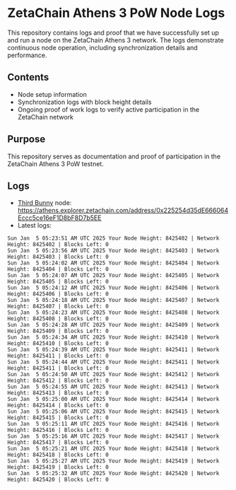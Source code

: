 # ZetaChain Athens 3 PoW Node Logs
This repository contains logs and proof that we have successfully set up and run a node on the ZetaChain Athens 3 network. The logs demonstrate continuous node operation, including synchronization details and performance.

## Contents
- Node setup information
- Synchronization logs with block height details
- Ongoing proof of work logs to verify active participation in the ZetaChain network

## Purpose
This repository serves as documentation and proof of participation in the ZetaChain Athens 3 PoW testnet.

## Logs

- [Third Bunny](https://thirdbunny.xyz/) node: https://athens.explorer.zetachain.com/address/0x225254d35dE666064Eccc5ce16eF1D8bF8D7b5EE
- Latest logs:
```
Sun Jan  5 05:23:51 AM UTC 2025 Your Node Height: 8425402 | Network Height: 8425402 | Blocks Left: 0
Sun Jan  5 05:23:56 AM UTC 2025 Your Node Height: 8425403 | Network Height: 8425403 | Blocks Left: 0
Sun Jan  5 05:24:02 AM UTC 2025 Your Node Height: 8425404 | Network Height: 8425404 | Blocks Left: 0
Sun Jan  5 05:24:07 AM UTC 2025 Your Node Height: 8425405 | Network Height: 8425405 | Blocks Left: 0
Sun Jan  5 05:24:12 AM UTC 2025 Your Node Height: 8425406 | Network Height: 8425406 | Blocks Left: 0
Sun Jan  5 05:24:18 AM UTC 2025 Your Node Height: 8425407 | Network Height: 8425407 | Blocks Left: 0
Sun Jan  5 05:24:23 AM UTC 2025 Your Node Height: 8425408 | Network Height: 8425408 | Blocks Left: 0
Sun Jan  5 05:24:28 AM UTC 2025 Your Node Height: 8425409 | Network Height: 8425409 | Blocks Left: 0
Sun Jan  5 05:24:34 AM UTC 2025 Your Node Height: 8425410 | Network Height: 8425410 | Blocks Left: 0
Sun Jan  5 05:24:39 AM UTC 2025 Your Node Height: 8425411 | Network Height: 8425411 | Blocks Left: 0
Sun Jan  5 05:24:44 AM UTC 2025 Your Node Height: 8425411 | Network Height: 8425411 | Blocks Left: 0
Sun Jan  5 05:24:50 AM UTC 2025 Your Node Height: 8425412 | Network Height: 8425412 | Blocks Left: 0
Sun Jan  5 05:24:55 AM UTC 2025 Your Node Height: 8425413 | Network Height: 8425413 | Blocks Left: 0
Sun Jan  5 05:25:00 AM UTC 2025 Your Node Height: 8425414 | Network Height: 8425414 | Blocks Left: 0
Sun Jan  5 05:25:06 AM UTC 2025 Your Node Height: 8425415 | Network Height: 8425415 | Blocks Left: 0
Sun Jan  5 05:25:11 AM UTC 2025 Your Node Height: 8425416 | Network Height: 8425416 | Blocks Left: 0
Sun Jan  5 05:25:16 AM UTC 2025 Your Node Height: 8425417 | Network Height: 8425417 | Blocks Left: 0
Sun Jan  5 05:25:21 AM UTC 2025 Your Node Height: 8425418 | Network Height: 8425418 | Blocks Left: 0
Sun Jan  5 05:25:27 AM UTC 2025 Your Node Height: 8425419 | Network Height: 8425419 | Blocks Left: 0
Sun Jan  5 05:25:32 AM UTC 2025 Your Node Height: 8425420 | Network Height: 8425420 | Blocks Left: 0
```
